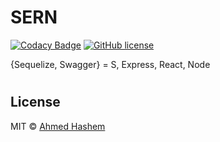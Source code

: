 # SERN
[![Codacy Badge](https://api.codacy.com/project/badge/Grade/0cde1359b1e94a9ea5e333aabc55f203)](https://www.codacy.com/app/ahashem/sern?utm_source=github.com&amp;utm_medium=referral&amp;utm_content=ahashem/sern&amp;utm_campaign=Badge_Grade)
[![GitHub license](https://img.shields.io/badge/license-MIT-brightgreen.svg?style=flat-square)](https://raw.githubusercontent.com/ahashem/sern/master/LICENSE)

{Sequelize, Swagger} = S, Express, React, Node


#

## License

MIT © [Ahmed Hashem](https://github.com/ahashem/sern/blob/master/LICENSE)
